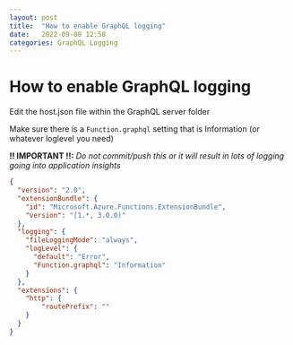 ```yaml
---
layout: post
title:  "How to enable GraphQL logging"
date:   2022-09-08 12:58
categories: GraphQL Logging
---
```

# How to enable GraphQL logging

Edit the host.json file within the GraphQL server folder

Make sure there is a `Function.graphql` setting that is Information (or whatever loglevel you need)

**!! IMPORTANT !!:** *Do not commit/push this or it will result in lots of logging going into application insights*

```json
{
  "version": "2.0",
  "extensionBundle": {
    "id": "Microsoft.Azure.Functions.ExtensionBundle",
    "version": "[1.*, 3.0.0)"
  },
  "logging": {
    "fileLoggingMode": "always",
    "logLevel": {
      "default": "Error",
      "Function.graphql": "Information"
    }
  },
  "extensions": {
    "http": {
        "routePrefix": ""
    }
  }
}
```
